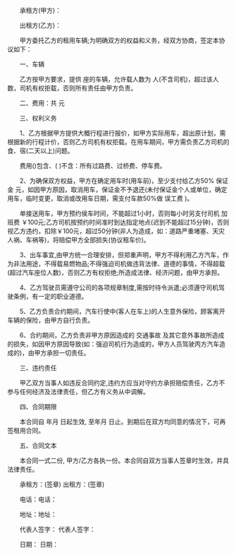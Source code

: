 
 


　　承租方(甲方)：


　　出租方(乙方)：


　　甲方委托乙方的租用车辆;为明确双方的权益和义务，经双方协商，签定本协议如下：


　　一、车辆


　　乙方按甲方要求，提供 座的车辆，允许载人数为 人(不含司机)，超过该人数，司机有权拒载，否则所有责任由甲方负责。


　　二、费用：共      元


　　三、权利义务


　　1、乙方根据甲方提供大概行程进行报价，如甲方实际用车，超出原计划，需根据新的行程计价，否则乙方司机有权拒载。在用车期间，甲方需负责乙方司机的食、宿(二天以上)问题。


　　费用()包含、( )不含：所有过路费、过桥费、停车费。


　　2、为确保双方权益，甲方在确定用车时(用车前)，至少支付给乙方50% 保证金 元，如因甲方原因，取消用车，保证金不予退还(未付保证金个人或单位，确定用车，临时变更，取消或改用车日期，需支付车款50%做
误工费
)。


　　单接送用车，甲方预约侯车时间，不能超过1小时，否则每小时另支付司机
加班费
￥100元;乙方司机按预约时间准时到达指定地点(迟到不能超过15分钟)，否则视乙方违约，扣除￥100元，超过50分钟(非人为造成，如：道路严重堵塞、天灾人祸、车祸等)，将赔偿甲方全部损失(协议租车价)。


　　3、出车事宜,由甲方统一合理安排，但郑重声明，甲方不得利用乙方汽车，作为非法用途，不得载易燃物品;不得强迫司机做违背法律、道德的事情，不得超载(超过汽车座位人数)，否则乙方有权拒绝;所造成法律、经济问题，由甲方承担。


　　4、乙方驾驶员需遵守公司的各项规章制度,需按时待令派遣;必须遵守司机驾驶条例，有一定的职业道德。


　　5、乙方负责合约期间，汽车行使中(客人在车上)的人生意外保险，顾客离开车辆的保险，由甲方自行负责。


　　6、合约期间，乙方负责非甲方原因造成的
交通事故
及其它意外事故所造成的损失，如因甲方原因导致(如：强迫司机行为造成的，甲方人员驾驶丙方汽车造成的)，由甲方承担一切责任。


　　三、违约责任


　　甲乙双方当事人如违反合同约定,违约方应当对守约方承担赔偿责任，乙方不参与任何经济及法律责任，但乙方有义务从中调解。


　　四、合同期限


　　本合同自 年月 日起生效, 至年月 日止。到期后在双方均同意的情况下，可再签租用合同。


　　五、合同文本


　　本合同一式二份, 甲方/乙方各执一份。本合同自双方当事人签章时生效，并具法律责任。


　　承租方：(签章)  出租方：(签章)


　　电话：电话：


　　地址：地址：


　　代表人签字：          代表人签字：


　　日期：                日期：




 


 

 
 
 
 
 
  


  
 

  


  


  
 
 
 
 


